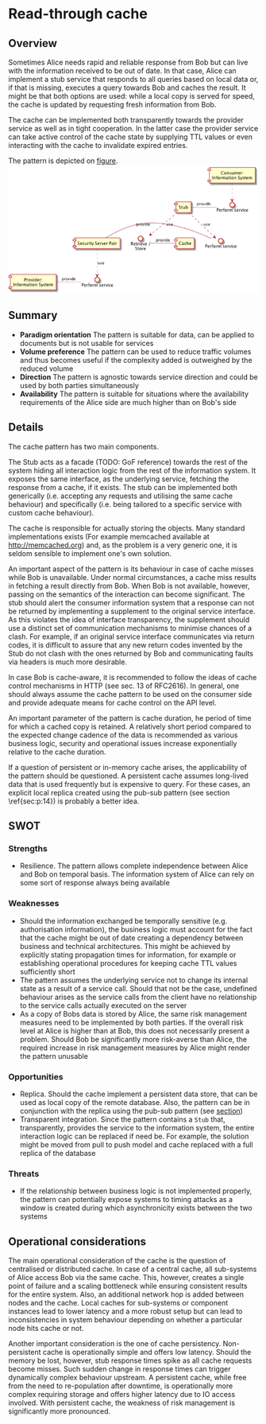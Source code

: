 # Read-through cache
## Overview
Sometimes Alice needs rapid and reliable response from Bob but can live with the information received to be out of date. In that case, Alice can implement a stub service that responds to all queries based on local data or, if that is missing, executes a query towards Bob and caches the result. It might be that both options are used: while a local copy is served for speed, the cache is updated by requesting fresh information from Bob. 

The cache can be implemented both transparently towards the provider service as well as in tight cooperation. In the latter case the provider service can take active control of the cache state by supplying TTL values or even interacting with the cache to invalidate expired entries. 

The pattern is depicted on [figure](figure13).
<a name="figure13"></a>![Read-through cache pattern](gfx/13_comp.png)

## Summary
 * **Paradigm orientation** The pattern is suitable for data, can be applied to documents but is not usable for services
 * **Volume preference** The pattern can be used to reduce traffic volumes and thus becomes useful if the complexity added is outweighed by the reduced volume
 * **Direction** The pattern is agnostic towards service direction and could be used by both parties simultaneously
 * **Availability** The pattern is suitable for situations where the availability requirements of the Alice side are much higher than on Bob's side


## Details
The cache pattern has two main components.

The Stub acts as a facade (TODO: GoF reference) towards the rest of the system hiding all interaction logic from the rest of the information system. It exposes the same interface, as the underlying service, fetching the response from a cache, if it exists. The stub can be implemented both generically (i.e. accepting any requests and utilising the same cache behaviour) and specifically (i.e. being tailored to a specific service with custom cache behaviour). 

The cache is responsible for actually storing the objects. Many standard implementations exists (For example memcached available at http://memcached.org) and, as the problem is a very generic one, it is seldom sensible to implement one's own solution. 

An important aspect of the pattern is its behaviour in case of cache misses while Bob is unavailable. Under normal circumstances, a cache miss results in fetching a result directly from Bob. When Bob is not available, however, passing on the semantics of the interaction can become significant. The stub should alert the consumer information system that a response can not be returned by implementing a supplement to the original service interface. As this violates the idea of interface transparency, the supplement should use a distinct set of communication mechanisms to minimise chances of a clash. For example, if an original service interface communicates via return codes, it is difficult to assure that any new return codes invented by the Stub do not clash with the ones returned by Bob and communicating faults via headers is much more desirable.

In case Bob is cache-aware, it is recommended to follow the ideas of cache control mechanisms in HTTP (see sec. 13 of RFC2616). In general, one should always assume the cache pattern to be used on the consumer side and provide adequate means for cache control on the API level. 

An important parameter of the pattern is cache duration, he period of time for which a cached copy is retained. A relatively short period compared to the expected change cadence of the data is recommended as various business logic, security and operational issues increase exponentially relative to the cache duration. 

If a question of persistent or in-memory cache arises, the applicability of the pattern should be questioned. A persistent cache assumes long-lived data that is used frequently but is expensive to query. For these cases, an explicit local replica created using the pub-sub pattern (see section \ref{sec:p:14}) is probably a better idea.

## SWOT
### Strengths
 * Resilience. The pattern allows complete independence between Alice and Bob on temporal basis. The information system of Alice can rely on some sort of response always being available  

### Weaknesses	
 * Should the information exchanged be temporally sensitive (e.g. authorisation information), the business logic must account for the fact that the cache might be out of date creating a dependency between business and technical architectures. This might be achieved by explicitly stating propagation times for information, for example or establishing operational procedures for keeping cache TTL values sufficiently short 
 * The pattern assumes the underlying service not to change its internal state as a result of a service call. Should that not be the case, undefined behaviour arises as the service calls from the client have no relationship to the service calls actually executed on the server
 * As a copy of Bobs data is stored by Alice, the same risk management measures need to be implemented by both parties. If the overall risk level at Alice is higher than at Bob, this does not necessarily present a problem. Should Bob be significantly more risk-averse than Alice, the required increase in risk management measures by Alice might render the pattern unusable

### Opportunities
 * Replica. Should the cache implement a persistent data store, that can be used as local copy of the remote database. Also, the pattern can be in conjunction with the replica using the pub-sub pattern (see [section](section:14))
 *  Transparent integration. Since the pattern contains a ``Stub`` that, transparently, provides the service to the information system, the entire interaction logic can be replaced if need be. For example, the solution might be moved from pull to push model and cache replaced with a full replica of the database

### Threats	
 * If the relationship between business logic is not implemented properly, the pattern can potentially expose systems to timing attacks as a window is created during which asynchronicity exists between the two systems

## Operational considerations
The main operational consideration of the cache is the question of centralised or distributed cache. In case of a central cache, all sub-systems of Alice access Bob via the same cache. This, however, creates a single point of failure and a scaling bottleneck while ensuring consistent results for the entire system. Also, an additional network hop is added between nodes and the cache. Local caches for sub-systems or component instances lead to lower latency and a more robust setup but can lead to inconsistencies in system behaviour depending on whether a particular node hits cache or not. 

Another important consideration is the one of cache persistency. Non-persistent cache is operationally simple and offers low latency. Should the memory be lost, however, stub response times spike as all cache requests become misses. Such sudden change in response times can trigger dynamically complex behaviour upstream. A persistent cache, while free from the need to re-population after downtime, is operationally more complex requiring storage and offers higher latency due to IO access involved. With persistent cache, the weakness of risk management is significantly more pronounced.
